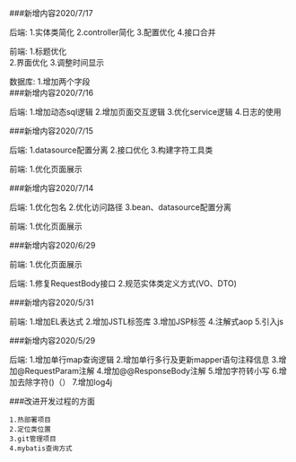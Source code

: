 ###新增内容2020/7/17

后端:
    1.实体类简化
    2.controller简化
    3.配置优化
    4.接口合并
        
前端:
    1.标题优化    
    2.界面优化
    3.调整时间显示
    
数据库:
    1.增加两个字段    
###新增内容2020/7/16

后端:
    1.增加动态sql逻辑
    2.增加页面交互逻辑
    3.优化service逻辑
    4.日志的使用

###新增内容2020/7/15

后端:
    1.datasource配置分离
    2.接口优化
    3.构建字符工具类

前端:
    1.优化页面展示

###新增内容2020/7/14

后端:
    1.优化包名
    2.优化访问路径
    3.bean、datasource配置分离
    
前端:
    1.优化页面展示

###新增内容2020/6/29

前端:
    1.优化页面展示
    
后端:
    1.修复RequestBody接口
    2.规范实体类定义方式(VO、DTO)

###新增内容2020/5/31

前端:
    1.增加EL表达式
    2.增加JSTL标签库
    3.增加JSP标签
    4.注解式aop
    5.引入js

###新增内容2020/5/29

后端:
    1.增加单行map查询逻辑
    2.增加单行多行及更新mapper语句注释信息
    3.增加@RequestParam注解
    4.增加@@ResponseBody注解
    5.增加字符转小写
    6.增加去除字符()（）
    7.增加log4j
    
###改进开发过程的方面

    1.热部署项目
    2.定位类位置
    3.git管理项目
    4.mybatis查询方式